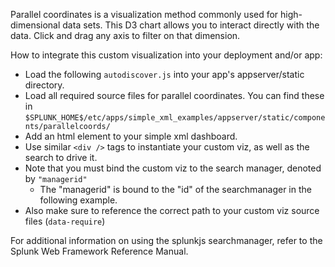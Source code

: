 Parallel coordinates is a visualization method commonly used for
high-dimensional data sets. This D3 chart allows you to interact
directly with the data. Click and drag any axis to
filter on that dimension.

How to integrate this custom visualization into your deployment and/or app:

+ Load the following `autodiscover.js` into your app's appserver/static directory.
+ Load all required source files for parallel coordinates. You can find
these in
`$SPLUNK_HOME$/etc/apps/simple_xml_examples/appserver/static/components/parallelcoords/`
+ Add an html element to your simple xml dashboard.
+ Use similar `<div />` tags to instantiate your custom viz, as well as
the search to drive it.
+ Note that you must bind the custom viz to the search manager, denoted by
`"managerid"`
    -   The "managerid" is bound to the "id" of the searchmanager in the
  following example.
+ Also make sure to reference the correct path to your custom viz source
files (`data-require`)

For additional information on using the splunkjs searchmanager,
refer to the Splunk Web Framework Reference Manual.

